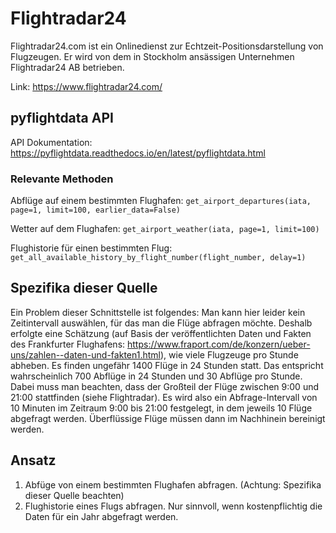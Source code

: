 # Flightradar24

Flightradar24.com ist ein Onlinedienst zur Echtzeit-Positionsdarstellung von Flugzeugen. Er wird von dem in Stockholm ansässigen Unternehmen Flightradar24 AB betrieben.

Link: https://www.flightradar24.com/

## pyflightdata API

API Dokumentation: https://pyflightdata.readthedocs.io/en/latest/pyflightdata.html

### Relevante Methoden

Abflüge auf einem bestimmten Flughafen: `get_airport_departures(iata, page=1, limit=100, earlier_data=False)`

Wetter auf dem Flughafen: `get_airport_weather(iata, page=1, limit=100)`

Flughistorie für einen bestimmten Flug: `get_all_available_history_by_flight_number(flight_number, delay=1)`

## Spezifika dieser Quelle

Ein Problem dieser Schnittstelle ist folgendes: Man kann hier leider kein Zeitintervall auswählen, für das man die Flüge abfragen möchte. Deshalb erfolgte eine Schätzung (auf Basis der veröffentlichten Daten und Fakten des Frankfurter Flughafens: https://www.fraport.com/de/konzern/ueber-uns/zahlen--daten-und-fakten1.html), wie viele Flugzeuge pro Stunde abheben. Es finden ungefähr 1400 Flüge in 24 Stunden statt. Das entspricht wahrscheinlich 700 Abflüge in 24 Stunden und 30 Abflüge pro Stunde. Dabei muss man beachten, dass der Großteil der Flüge zwischen 9:00 und 21:00 stattfinden (siehe Flightradar). Es wird also ein Abfrage-Intervall von 10 Minuten im Zeitraum 9:00 bis 21:00 festgelegt, in dem jeweils 10 Flüge abgefragt werden. Überflüssige Flüge müssen dann im Nachhinein bereinigt werden.

## Ansatz

1) Abfüge von einem bestimmten Flughafen abfragen. (Achtung: Spezifika dieser Quelle beachten)
2) Flughistorie eines Flugs abfragen. Nur sinnvoll, wenn kostenpflichtig die Daten für ein Jahr abgefragt werden.
